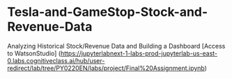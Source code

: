 # Tesla-and-GameStop-Stock-and-Revenue-Data
Analyzing Historical Stock/Revenue Data and Building a Dashboard
[Access to WatsonStudio] (https://jupyterlabnext-1-labs-prod-jupyterlab-us-east-0.labs.cognitiveclass.ai/hub/user-redirect/lab/tree/PY0220EN/labs/project/Final%20Assignment.ipynb)
